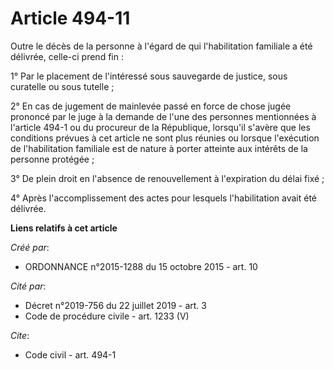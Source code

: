 # Article 494-11

Outre le décès de la personne à l'égard de qui l'habilitation familiale a été délivrée, celle-ci prend fin :

1° Par le placement de l'intéressé sous sauvegarde de justice, sous curatelle ou sous tutelle ;

2° En cas de jugement de mainlevée passé en force de chose jugée prononcé par le juge à la demande de l'une des personnes
mentionnées à l'article 494-1 ou du procureur de la République, lorsqu'il s'avère que les conditions prévues à cet article ne
sont plus réunies ou lorsque l'exécution de l'habilitation familiale est de nature à porter atteinte aux intérêts de la
personne protégée ;

3° De plein droit en l'absence de renouvellement à l'expiration du délai fixé ;

4° Après l'accomplissement des actes pour lesquels l'habilitation avait été délivrée.

**Liens relatifs à cet article**

_Créé par_:

  - ORDONNANCE n°2015-1288 du 15 octobre 2015 - art. 10

_Cité par_:

  - Décret n°2019-756 du 22 juillet 2019 - art. 3
  - Code de procédure civile - art. 1233 (V)

_Cite_:

  - Code civil - art. 494-1
